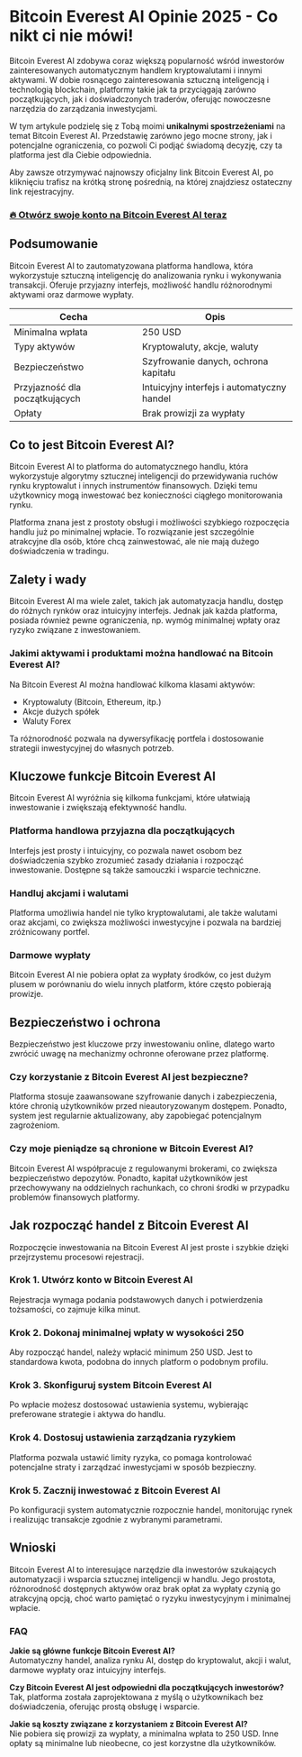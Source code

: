 # Bitcoin Everest AI Opinie 2025 - Co nikt ci nie mówi!
 

Bitcoin Everest AI zdobywa coraz większą popularność wśród inwestorów zainteresowanych automatycznym handlem kryptowalutami i innymi aktywami. W dobie rosnącego zainteresowania sztuczną inteligencją i technologią blockchain, platformy takie jak ta przyciągają zarówno początkujących, jak i doświadczonych traderów, oferując nowoczesne narzędzia do zarządzania inwestycjami.

W tym artykule podzielę się z Tobą moimi **unikalnymi spostrzeżeniami** na temat Bitcoin Everest AI. Przedstawię zarówno jego mocne strony, jak i potencjalne ograniczenia, co pozwoli Ci podjąć świadomą decyzję, czy ta platforma jest dla Ciebie odpowiednia.

Aby zawsze otrzymywać najnowszy oficjalny link Bitcoin Everest AI, po kliknięciu trafisz na krótką stronę pośrednią, na której znajdziesz ostateczny link rejestracyjny.

### [🔥 Otwórz swoje konto na Bitcoin Everest AI teraz](https://github.com/CharlieBrown4264/minio/blob/master/440pl.md)
## Podsumowanie

Bitcoin Everest AI to zautomatyzowana platforma handlowa, która wykorzystuje sztuczną inteligencję do analizowania rynku i wykonywania transakcji. Oferuje przyjazny interfejs, możliwość handlu różnorodnymi aktywami oraz darmowe wypłaty.

| Cecha                    | Opis                                       |
|--------------------------|--------------------------------------------|
| Minimalna wpłata          | 250 USD                                    |
| Typy aktywów             | Kryptowaluty, akcje, waluty                 |
| Bezpieczeństwo           | Szyfrowanie danych, ochrona kapitału       |
| Przyjazność dla początkujących | Intuicyjny interfejs i automatyczny handel |
| Opłaty                   | Brak prowizji za wypłaty                     |

## Co to jest Bitcoin Everest AI?

Bitcoin Everest AI to platforma do automatycznego handlu, która wykorzystuje algorytmy sztucznej inteligencji do przewidywania ruchów rynku kryptowalut i innych instrumentów finansowych. Dzięki temu użytkownicy mogą inwestować bez konieczności ciągłego monitorowania rynku.

Platforma znana jest z prostoty obsługi i możliwości szybkiego rozpoczęcia handlu już po minimalnej wpłacie. To rozwiązanie jest szczególnie atrakcyjne dla osób, które chcą zainwestować, ale nie mają dużego doświadczenia w tradingu.

## Zalety i wady

Bitcoin Everest AI ma wiele zalet, takich jak automatyzacja handlu, dostęp do różnych rynków oraz intuicyjny interfejs. Jednak jak każda platforma, posiada również pewne ograniczenia, np. wymóg minimalnej wpłaty oraz ryzyko związane z inwestowaniem.

### Jakimi aktywami i produktami można handlować na Bitcoin Everest AI?

Na Bitcoin Everest AI można handlować kilkoma klasami aktywów:
- Kryptowaluty (Bitcoin, Ethereum, itp.)
- Akcje dużych spółek
- Waluty Forex

Ta różnorodność pozwala na dywersyfikację portfela i dostosowanie strategii inwestycyjnej do własnych potrzeb.

## Kluczowe funkcje Bitcoin Everest AI

Bitcoin Everest AI wyróżnia się kilkoma funkcjami, które ułatwiają inwestowanie i zwiększają efektywność handlu.

### Platforma handlowa przyjazna dla początkujących

Interfejs jest prosty i intuicyjny, co pozwala nawet osobom bez doświadczenia szybko zrozumieć zasady działania i rozpocząć inwestowanie. Dostępne są także samouczki i wsparcie techniczne.

### Handluj akcjami i walutami

Platforma umożliwia handel nie tylko kryptowalutami, ale także walutami oraz akcjami, co zwiększa możliwości inwestycyjne i pozwala na bardziej zróżnicowany portfel.

### Darmowe wypłaty

Bitcoin Everest AI nie pobiera opłat za wypłaty środków, co jest dużym plusem w porównaniu do wielu innych platform, które często pobierają prowizje.

## Bezpieczeństwo i ochrona

Bezpieczeństwo jest kluczowe przy inwestowaniu online, dlatego warto zwrócić uwagę na mechanizmy ochronne oferowane przez platformę.

### Czy korzystanie z Bitcoin Everest AI jest bezpieczne?

Platforma stosuje zaawansowane szyfrowanie danych i zabezpieczenia, które chronią użytkowników przed nieautoryzowanym dostępem. Ponadto, system jest regularnie aktualizowany, aby zapobiegać potencjalnym zagrożeniom.

### Czy moje pieniądze są chronione w Bitcoin Everest AI?

Bitcoin Everest AI współpracuje z regulowanymi brokerami, co zwiększa bezpieczeństwo depozytów. Ponadto, kapitał użytkowników jest przechowywany na oddzielnych rachunkach, co chroni środki w przypadku problemów finansowych platformy.

## Jak rozpocząć handel z Bitcoin Everest AI

Rozpoczęcie inwestowania na Bitcoin Everest AI jest proste i szybkie dzięki przejrzystemu procesowi rejestracji.

### Krok 1. Utwórz konto w Bitcoin Everest AI

Rejestracja wymaga podania podstawowych danych i potwierdzenia tożsamości, co zajmuje kilka minut.

### Krok 2. Dokonaj minimalnej wpłaty w wysokości 250

Aby rozpocząć handel, należy wpłacić minimum 250 USD. Jest to standardowa kwota, podobna do innych platform o podobnym profilu.

### Krok 3. Skonfiguruj system Bitcoin Everest AI

Po wpłacie możesz dostosować ustawienia systemu, wybierając preferowane strategie i aktywa do handlu.

### Krok 4. Dostosuj ustawienia zarządzania ryzykiem

Platforma pozwala ustawić limity ryzyka, co pomaga kontrolować potencjalne straty i zarządzać inwestycjami w sposób bezpieczny.

### Krok 5. Zacznij inwestować z Bitcoin Everest AI

Po konfiguracji system automatycznie rozpocznie handel, monitorując rynek i realizując transakcje zgodnie z wybranymi parametrami.

## Wnioski

Bitcoin Everest AI to interesujące narzędzie dla inwestorów szukających automatyzacji i wsparcia sztucznej inteligencji w handlu. Jego prostota, różnorodność dostępnych aktywów oraz brak opłat za wypłaty czynią go atrakcyjną opcją, choć warto pamiętać o ryzyku inwestycyjnym i minimalnej wpłacie.

### FAQ

**Jakie są główne funkcje Bitcoin Everest AI?**  
Automatyczny handel, analiza rynku AI, dostęp do kryptowalut, akcji i walut, darmowe wypłaty oraz intuicyjny interfejs.

**Czy Bitcoin Everest AI jest odpowiedni dla początkujących inwestorów?**  
Tak, platforma została zaprojektowana z myślą o użytkownikach bez doświadczenia, oferując prostą obsługę i wsparcie.

**Jakie są koszty związane z korzystaniem z Bitcoin Everest AI?**  
Nie pobiera się prowizji za wypłaty, a minimalna wpłata to 250 USD. Inne opłaty są minimalne lub nieobecne, co jest korzystne dla użytkowników.